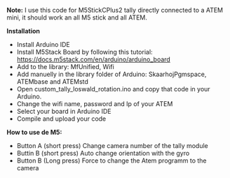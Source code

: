 **Note:** I use this code for M5StickCPlus2 tally directly connected to a ATEM mini, it should work an all M5 stick and all ATEM.

**Installation**

- Install Arduino IDE
- Install M5Stack Board by following this tutorial: https://docs.m5stack.com/en/arduino/arduino_board
- Add to the library: MfUnified, Wifi
- Add manuelly in the library folder of Arduino: SkaarhojPgmspace, ATEMbase and ATEMstd
- Open custom_tally_loswald_rotation.ino and copy that code in your Arduino.
- Change the wifi name, password and Ip of your ATEM
- Select your board in Arduino IDE
- Compile and upload your code

**How to use de M5:**

- Button A (short press)
  Change camera number of the tally module
- Buttin B (short press)
  Auto change orientation with the gyro
- Button B (Long press)
  Force to change the Atem programm to the camera

